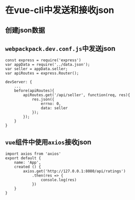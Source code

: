 # 在vue-cli中发送和接收json
## 创建json数据
## `webpackpack.dev.conf.js`中发送json
```
const express = require('express')
var appData = require('../data.json');
var seller = appData.seller;
var apiRoutes = express.Router();

devServer: {
    ...
    before(apiRoutes){
        apiRoutes.get('/api/seller', function(req, res){
            res.json({
                errno: 0,
                data: seller
            });
        });
    }
}
```
## `vue`组件中使用`axios`接收json
```
import axios from 'axios'
export default {
    name: 'App',
    created () {
        axios.get('http://127.0.0.1:8080/api/ratings')
            .then(res => {
                console.log(res)
            })
    }
}
```